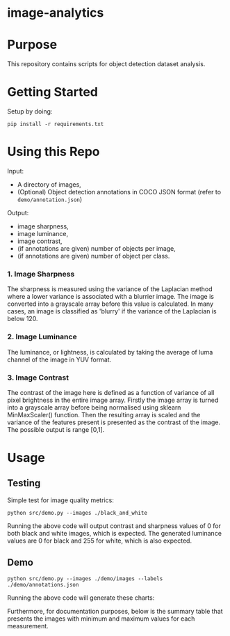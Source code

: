 # image-analytics

# Purpose
This repository contains scripts for object detection dataset analysis.
  
# Getting Started
Setup by doing:
```
pip install -r requirements.txt
```

# Using this Repo
Input: 
- A directory of images,
- (Optional) Object detection annotations in COCO JSON format (refer to `demo/annotation.json`)

Output:
- image sharpness,
- image luminance,
- image contrast,
- (if annotations are given) number of objects per image,
- (if annotations are given) number of object per class.

### 1. Image Sharpness
The sharpness is measured using the variance of the Laplacian method where a lower variance is associated with a blurrier image. The image is converted into a grayscale array before this value is calculated. In many cases, an image is classified as 'blurry' if the variance of the Laplacian is below 120.

### 2. Image Luminance
The luminance, or lightness, is calculated by taking the average of luma channel of the image in YUV format. 

### 3. Image Contrast
The contrast of the image here is defined as a function of variance of all pixel brightness in the entire image array. Firstly the image array is turned into a grayscale array before being normalised using sklearn MinMaxScaler() function. Then the resulting array is scaled and the variance of the features present is presented as the contrast of the image. The possible output is range [0,1].

# Usage
## Testing
Simple test for image quality metrics:
```
python src/demo.py --images ./black_and_white
```
Running the above code will output contrast and sharpness values of 0 for both black and white images, which is expected. 
The generated luminance values are 0 for black and 255 for white, which is also expected. 

## Demo
```
python src/demo.py --images ./demo/images --labels ./demo/annotations.json
```
Running the above code will generate these charts:

Furthermore, for documentation purposes, below is the summary table that presents the images with minimum and maximum values for each measurement.
